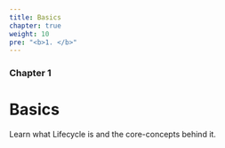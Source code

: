 ```yaml
---
title: Basics
chapter: true
weight: 10
pre: "<b>1. </b>"
---
```


### Chapter 1

# Basics

Learn what Lifecycle is and the core-concepts behind it.
